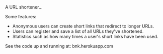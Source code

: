 A URL shortener...

Some features:
- Anonymous users can create short links that redirect to longer URLs.
- Users can register and save a list of all URLs they've shortened.
- Statistics such as how many times a user's short links have been used.

See the code up and running at: bnk.herokuapp.com
